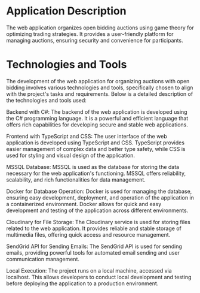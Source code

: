 
# Application Description
The web application organizes open bidding auctions using game theory for optimizing trading strategies.
It provides a user-friendly platform for managing auctions, ensuring security and convenience for participants.

# Technologies and Tools
The development of the web application for organizing auctions with open bidding involves various technologies and tools, specifically chosen to align with the project's tasks and requirements. Below is a detailed description of the technologies and tools used:

Backend with C#: 
The backend of the web application is developed using the C# programming language. It is a powerful and efficient language that offers rich capabilities for developing secure and stable web applications.

Frontend with TypeScript and CSS:
The user interface of the web application is developed using TypeScript and CSS. TypeScript provides easier management of complex data and better type safety, while CSS is used for styling and visual design of the application.

MSSQL Database:
MSSQL is used as the database for storing the data necessary for the web application's functioning. MSSQL offers reliability, scalability, and rich functionalities for data management.

Docker for Database Operation:
Docker is used for managing the database, ensuring easy development, deployment, and operation of the application in a containerized environment. Docker allows for quick and easy development and testing of the application across different environments.

Cloudinary for File Storage: 
The Cloudinary service is used for storing files related to the web application. It provides reliable and stable storage of multimedia files, offering quick access and resource management.

SendGrid API for Sending Emails:
The SendGrid API is used for sending emails, providing powerful tools for automated email sending and user communication management.

Local Execution:
The project runs on a local machine, accessed via localhost. This allows developers to conduct local development and testing before deploying the application to a production environment.

